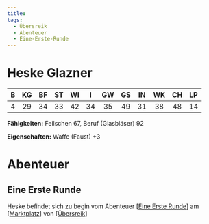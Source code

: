 ```yaml
---
title:
tags:
  - Übersreik
  - Abenteuer
  - Eine-Erste-Runde
---
```


# Heske Glazner

|   B   |  KG   |  BF   |  ST   |  WI   |   I   |  GW   |  GS   |  IN   |  WK   |  CH   |  LP   |
| :---: | :---: | :---: | :---: | :---: | :---: | :---: | :---: | :---: | :---: | :---: | :---: |
|   4   |  29   |  34   |  33   |  42   |  34   |  35   |  49   |  31   |  38   |  48   |  14   |

**Fähigkeiten:** Feilschen 67, Beruf (Glasbläser) 92

**Eigenschaften:** Waffe (Faust) +3

# Abenteuer

## Eine Erste Runde
Heske befindet sich zu begin vom Abenteuer [[Eine Erste Runde]] am [[Marktplatz]] von [[Übersreik]]

[//begin]: # "Autogenerated link references for markdown compatibility"
[Eine Erste Runde]: <../Abenteuer/Eine Erste Runde.md> "Eine Erste Runde"
[Marktplatz]: ../Orte/Übersreik/Marktplatz.md "Übersreik Marktplatz"
[Übersreik]: ../Orte/Übersreik/Übersreik.md "Übersreik"
[//end]: # "Autogenerated link references"